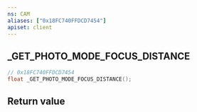 ```yaml
---
ns: CAM
aliases: ["0x18FC740FFDCD7454"]
apiset: client
---
```

## _GET_PHOTO_MODE_FOCUS_DISTANCE

```c
// 0x18FC740FFDCD7454
float _GET_PHOTO_MODE_FOCUS_DISTANCE();
```



## Return value


